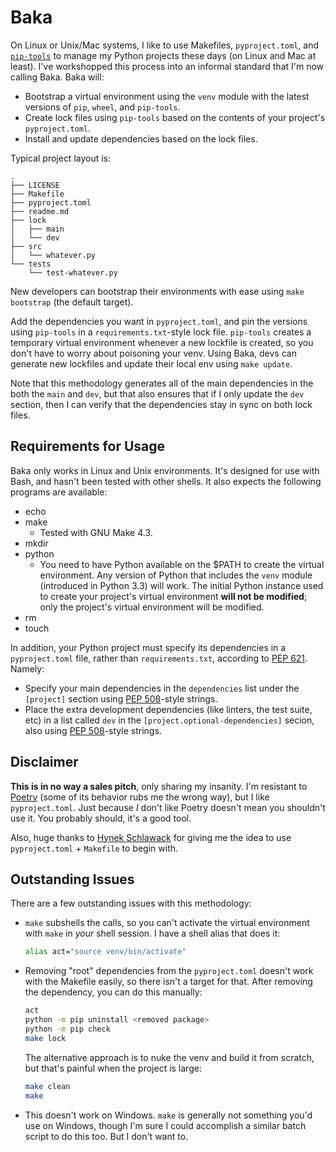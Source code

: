 # Baka

On Linux or Unix/Mac systems, I like to use Makefiles, `pyproject.toml`, and
[`pip-tools`][pip-tools] to manage my Python projects these days (on Linux and Mac at least). I've
workshopped this process into an informal standard that I'm now calling Baka. Baka will:

[pip-tools]: https://github.com/jazzband/pip-tools/

- Bootstrap a virtual environment using the `venv` module with the latest versions of `pip`,
  `wheel`, and `pip-tools`.
- Create lock files using `pip-tools` based on the contents of your project's `pyproject.toml`.
- Install and update dependencies based on the lock files.

Typical project layout is:

```
.
├── LICENSE
├── Makefile
├── pyproject.toml
├── readme.md
├── lock
│   ├── main
│   └── dev
├── src
│   └── whatever.py
└── tests
    └── test-whatever.py
```

New developers can bootstrap their environments with ease using `make bootstrap` (the default
target).

Add the dependencies you want in `pyproject.toml`, and pin the versions using `pip-tools` in a
`requirements.txt`-style lock file. `pip-tools` creates a temporary virtual environment whenever a
new lockfile is created, so you don't have to worry about poisoning your venv. Using Baka, devs can
generate new lockfiles and update their local env using `make update`.

Note that this methodology generates all of the main dependencies in the both the `main` and `dev`,
but that also ensures that if I only update the `dev` section, then I can verify that the
dependencies stay in sync on both lock files.

## Requirements for Usage

Baka only works in Linux and Unix environments. It's designed for use with Bash, and hasn't been
tested with other shells. It also expects the following programs are available:

- echo
- make
    - Tested with GNU Make 4.3.
- mkdir
- python
    - You need to have Python available on the $PATH to create the virtual environment. Any version
      of Python that includes the `venv` module (introduced in Python 3.3) will work. The initial
      Python instance used to create your project's virtual environment **will not be modified**;
      only the project's virtual environment will be modified.
- rm
- touch

In addition, your Python project must specify its dependencies in a `pyproject.toml` file, rather
than `requirements.txt`, according to [PEP 621][pep-621]. Namely:

- Specify your main dependencies in the `dependencies` list under the `[project]` section using
  [PEP 508][pep-508]-style strings.
- Place the extra development dependencies (like linters, the test suite, etc) in a list called
  `dev` in the `[project.optional-dependencies]` secion, also using [PEP 508][pep-508]-style
  strings.

[pep-621]: https://peps.python.org/pep-0621/
[pep-508]: https://peps.python.org/pep-0508/

## Disclaimer

**This is in no way a sales pitch**, only sharing my insanity. I'm resistant to [Poetry][poetry]
(some of its behavior rubs me the wrong way), but I like `pyproject.toml`. Just because _I_ don't
like Poetry doesn't mean you shouldn't use it. You probably should, it's a good tool.

[poetry]: https://python-poetry.org/

Also, huge thanks to [Hynek Schlawack][blog] for giving me the idea to use `pyproject.toml` +
`Makefile` to begin with.

[blog]: https://hynek.me/til/pip-tools-and-pyproject-toml/

## Outstanding Issues

There are a few outstanding issues with this methodology:

- `make` subshells the calls, so you can't activate the virtual environment with `make` in _your_
  shell session. I have a shell alias that does it:
  ```bash
  alias act="source venv/bin/activate"
  ```
- Removing "root" dependencies from the `pyproject.toml` doesn't work with the Makefile easily, so
  there isn't a target for that. After removing the dependency, you can do this manually:
  ```bash
  act
  python -m pip uninstall <removed package>
  python -m pip check
  make lock
  ```
  The alternative approach is to nuke the venv and build it from scratch, but that's painful when
  the project is large:
  ```bash
  make clean
  make
  ```
- This doesn't work on Windows. `make` is generally not something you'd use on Windows, though I'm
  sure I could accomplish a similar batch script to do this too. But I don't want to.
